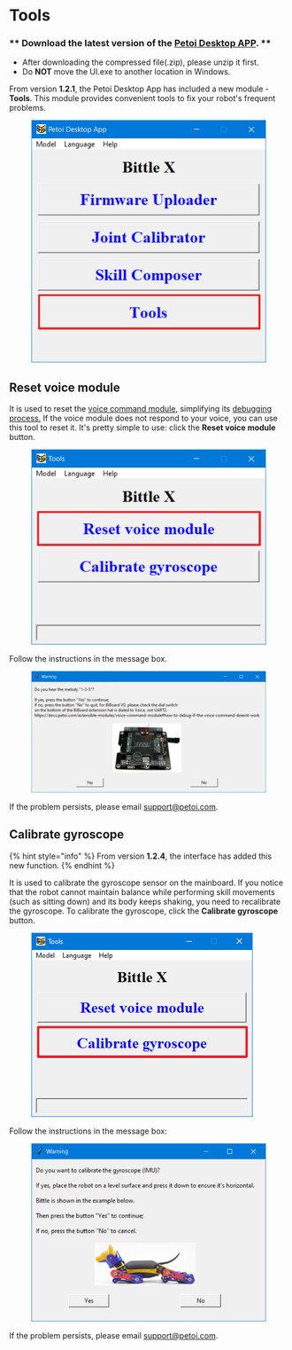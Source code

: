 # Tools

### \*\* Download the latest version of the [Petoi Desktop APP](https://github.com/PetoiCamp/OpenCat/releases). \*\* <a href="#download-the-latest-version-of-the-petoi-desktop-app" id="download-the-latest-version-of-the-petoi-desktop-app"></a>

* After downloading the compressed file(.zip), please unzip it first.
* Do **NOT** move the UI.exe to another location in Windows.

From version **1.2.1**, the Petoi Desktop App has included a new module - **Tools**. This module provides convenient tools to fix your robot's frequent problems.&#x20;

<figure><img src="../.gitbook/assets/image (1).png" alt=""><figcaption></figcaption></figure>

## Reset voice module <a href="#download-the-latest-version-of-the-petoi-desktop-app" id="download-the-latest-version-of-the-petoi-desktop-app"></a>

It is used to reset the [voice command module](https://docs.petoi.com/extensible-modules/voice-command-module), simplifying its [debugging process.](https://docs.petoi.com/extensible-modules/voice-command-module#how-to-debug-if-the-voice-command-doesnt-work)  If the voice module does not respond to your voice, you can use this tool to reset it. It's pretty simple to use: click the **Reset voice module** button.

<figure><img src="../.gitbook/assets/image (1) (1).png" alt=""><figcaption></figcaption></figure>

&#x20;Follow the instructions in the message box.&#x20;

<figure><img src="../.gitbook/assets/image (2).png" alt=""><figcaption></figcaption></figure>

If the problem persists, please email support@petoi.com.

## Calibrate gyroscope

{% hint style="info" %}
From version **1.2.4**, the interface has added this new function.
{% endhint %}

It is used to calibrate the gyroscope sensor on the mainboard. If you notice that the robot cannot maintain balance while performing skill movements (such as sitting down) and its body keeps shaking, you need to recalibrate the gyroscope. To calibrate the gyroscope, click the **Calibrate gyroscope** button.

<figure><img src="../.gitbook/assets/image (3).png" alt=""><figcaption></figcaption></figure>

Follow the instructions in the message box:

<figure><img src="../.gitbook/assets/image (4).png" alt=""><figcaption></figcaption></figure>

If the problem persists, please email support@petoi.com.
